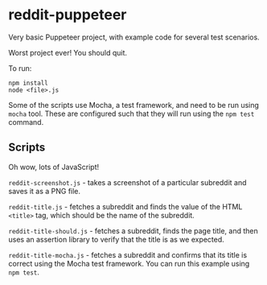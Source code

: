 # reddit-puppeteer

Very basic Puppeteer project, with example code for several test scenarios.

Worst project ever! You should quit.

To run:

```shell
npm install
node <file>.js
```

Some of the scripts use Mocha, a test framework, and need to be run using
`mocha` tool. These are configured such that they will run using the
`npm test` command.

## Scripts

Oh wow, lots of JavaScript!

`reddit-screenshot.js` - takes a screenshot of a particular subreddit and
saves it as a PNG file.

`reddit-title.js` - fetches a subreddit and finds the value of the HTML
`<title>` tag, which should be the name of the subreddit.

`reddit-title-should.js` - fetches a subreddit, finds the page title, and
then uses an assertion library to verify that the title is as we expected.

`reddit-title-mocha.js` - fetches a subreddit and confirms that its title
is correct using the Mocha test framework. You can run this example using
`npm test`.
